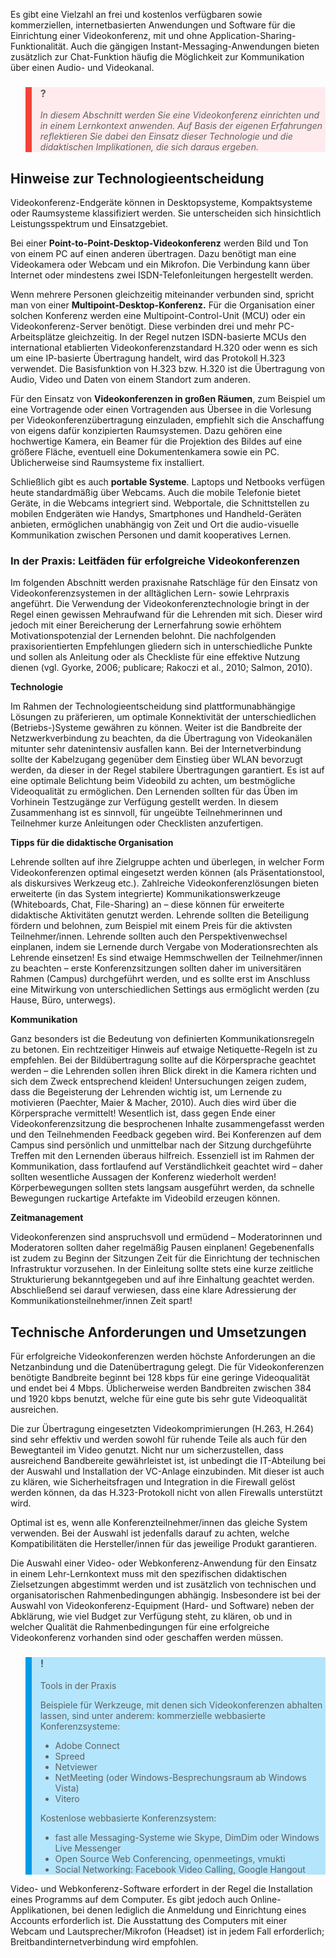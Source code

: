 <!-- filename: 05_Anwendung_von_Videokonferenzen.md -->
<!-- title: Anwendung von Videokonferenzen -->

Es gibt eine Vielzahl an frei und kostenlos verfügbaren sowie kommerziellen, internetbasierten Anwendungen und Software für die Einrichtung einer Videokonferenz, mit und ohne Application-Sharing-Funktionalität. Auch die gängigen Instant-Messaging-Anwendungen bieten zusätzlich zur Chat-Funktion häufig die Möglichkeit zur Kommunikation über einen Audio- und Videokanal.

<blockquote style="background: #FFEBEE; border-left: 10px solid #F44336">

### ?

*In diesem Abschnitt werden Sie eine Videokonferenz einrichten und in einem Lernkontext anwenden. Auf Basis der eigenen Erfahrungen reflektieren Sie dabei den Einsatz dieser Technologie und die didaktischen Implikationen, die sich daraus ergeben.*

</blockquote>

## **Hinweise zur Technologieentscheidung**

Videokonferenz-Endgeräte können in Desktopsysteme, Kompaktsysteme oder Raumsysteme klassifiziert werden. Sie unterscheiden sich hinsichtlich Leistungsspektrum und Einsatzgebiet.

Bei einer **Point-to-Point-Desktop-Videokonferenz** werden Bild und Ton von einem PC auf einen anderen übertragen. Dazu benötigt man eine Videokamera oder Webcam und ein Mikrofon. Die Verbindung kann über Internet oder mindestens zwei ISDN-Telefonleitungen hergestellt werden.

Wenn mehrere Personen gleichzeitig miteinander verbunden sind, spricht man von einer **Multipoint-Desktop-Konferenz.** Für die Organisation einer solchen Konferenz werden eine Multipoint-Control-Unit (MCU) oder ein Videokonferenz-Server benötigt. Diese verbinden drei und mehr PC-Arbeitsplätze gleichzeitig. In der Regel nutzen ISDN-basierte MCUs den international etablierten Videokonferenzstandard H.320 oder wenn es sich um eine IP-basierte Übertragung handelt, wird das Protokoll H.323 verwendet. Die Basisfunktion von H.323 bzw. H.320 ist die Übertragung von Audio, Video und Daten von einem Standort zum anderen.

Für den Einsatz von **Videokonferenzen in großen Räumen**, zum Beispiel um eine Vortragende oder einen Vortragenden aus Übersee in die Vorlesung per Videokonferenzübertragung einzuladen, empfiehlt sich die Anschaffung von eigens dafür konzipierten Raumsystemen. Dazu gehören eine hochwertige Kamera, ein Beamer für die Projektion des Bildes auf eine größere Fläche, eventuell eine Dokumentenkamera sowie ein PC. Üblicherweise sind Raumsysteme fix installiert.

Schließlich gibt es auch **portable Systeme**. Laptops und Netbooks verfügen heute standardmäßig über Webcams. Auch die mobile Telefonie bietet Geräte, in die Webcams integriert sind. Webportale, die Schnittstellen zu mobilen Endgeräten wie Handys, Smartphones und Handheld-Geräten anbieten, ermöglichen unabhängig von Zeit und Ort die audio-visuelle Kommunikation zwischen Personen und damit kooperatives Lernen.

### In der Praxis: Leitfäden für erfolgreiche Videokonferenzen

Im folgenden Abschnitt werden praxisnahe Ratschläge für den Einsatz von Videokonferenzsystemen in der alltäglichen Lern- sowie Lehrpraxis angeführt. Die Verwendung der Videokonferenztechnologie bringt in der Regel einen gewissen Mehraufwand für die Lehrenden mit sich. Dieser wird jedoch mit einer Bereicherung der Lernerfahrung sowie erhöhtem Motivationspotenzial der Lernenden belohnt. Die nachfolgenden praxisorientierten Empfehlungen gliedern sich in unterschiedliche Punkte und sollen als Anleitung oder als Checkliste für eine effektive Nutzung dienen (vgl. Gyorke, 2006; publicare; Rakoczi et al., 2010; Salmon, 2010). </blockquote>

**Technologie**

Im Rahmen der Technologieentscheidung sind plattformunabhängige Lösungen zu präferieren, um optimale Konnektivität der unterschiedlichen (Betriebs-)Systeme gewähren zu können. Weiter ist die Bandbreite der Netzwerkverbindung zu beachten, da die Übertragung von Videokanälen mitunter sehr datenintensiv ausfallen kann. Bei der Internetverbindung sollte der Kabelzugang gegenüber dem Einstieg über WLAN bevorzugt werden, da dieser in der Regel stabilere Übertragungen garantiert. Es ist auf eine optimale Belichtung beim Videobild zu achten, um bestmögliche Videoqualität zu ermöglichen. Den Lernenden sollten für das Üben im Vorhinein Testzugänge zur Verfügung gestellt werden. In diesem Zusammenhang ist es sinnvoll, für ungeübte Teilnehmerinnen und Teilnehmer kurze Anleitungen oder Checklisten anzufertigen.

**Tipps für die didaktische Organisation**

Lehrende sollten auf ihre Zielgruppe achten und überlegen, in welcher Form Videokonferenzen optimal eingesetzt werden können (als Präsentationstool, als diskursives Werkzeug etc.). Zahlreiche Videokonferenzlösungen bieten erweiterte (in das System integrierte) Kommunikationswerkzeuge (Whiteboards, Chat, File-Sharing) an – diese können für erweiterte didaktische Aktivitäten genutzt werden. Lehrende sollten die Beteiligung fördern und belohnen, zum Beispiel mit einem Preis für die aktivsten Teilnehmer/innen. Lehrende sollten auch den Perspektivenwechsel einplanen, indem sie Lernende durch Vergabe von Moderationsrechten als Lehrende einsetzen! Es sind etwaige Hemmschwellen der Teilnehmer/innen zu beachten – erste Konferenzsitzungen sollten daher im universitären Rahmen (Campus) durchgeführt werden, und es sollte erst im Anschluss eine Mitwirkung von unterschiedlichen Settings aus ermöglicht werden (zu Hause, Büro, unterwegs).

**Kommunikation**

Ganz besonders ist die Bedeutung von definierten Kommunikationsregeln zu betonen. Ein rechtzeitiger Hinweis auf etwaige Netiquette-Regeln ist zu empfehlen. Bei der Bildübertragung sollte auf die Körpersprache geachtet werden – die Lehrenden sollen ihren Blick direkt in die Kamera richten und sich dem Zweck entsprechend kleiden! Untersuchungen zeigen zudem, dass die Begeisterung der Lehrenden wichtig ist, um Lernende zu motivieren (Paechter, Maier & Macher, 2010). Auch dies wird über die Körpersprache vermittelt! Wesentlich ist, dass gegen Ende einer Videokonferenzsitzung die besprochenen Inhalte zusammengefasst werden und den Teilnehmenden Feedback gegeben wird. Bei Konferenzen auf dem Campus sind persönlich und unmittelbar nach der Sitzung durchgeführte Treffen mit den Lernenden überaus hilfreich. Essenziell ist im Rahmen der Kommunikation, dass fortlaufend auf Verständlichkeit geachtet wird – daher sollten wesentliche Aussagen der Konferenz wiederholt werden! Körperbewegungen sollten stets langsam ausgeführt werden, da schnelle Bewegungen ruckartige Artefakte im Videobild erzeugen können.

**Zeitmanagement**

Videokonferenzen sind anspruchsvoll und ermüdend – Moderatorinnen und Moderatoren sollten daher regelmäßig Pausen einplanen! Gegebenenfalls ist zudem zu Beginn der Sitzungen Zeit für die Einrichtung der technischen Infrastruktur vorzusehen. In der Einleitung sollte stets eine kurze zeitliche Strukturierung bekanntgegeben und auf ihre Einhaltung geachtet werden. Abschließend sei darauf verwiesen, dass eine klare Adressierung der Kommunikationsteilnehmer/innen Zeit spart!

## Technische Anforderungen und Umsetzungen

Für erfolgreiche Videokonferenzen werden höchste Anforderungen an die Netzanbindung und die Datenübertragung gelegt. Die für Videokonferenzen benötigte Bandbreite beginnt bei 128 kbps für eine geringe Videoqualität und endet bei 4 Mbps. Üblicherweise werden Bandbreiten zwischen 384 und 1920 kbps benutzt, welche für eine gute bis sehr gute Videoqualität ausreichen.

Die zur Übertragung eingesetzten Videokomprimierungen (H.263, H.264) sind sehr effektiv und werden sowohl für ruhende Teile als auch für den Bewegtanteil im Video genutzt. Nicht nur um sicherzustellen, dass ausreichend Bandbereite gewährleistet ist, ist unbedingt die IT-Abteilung bei der Auswahl und Installation der VC-Anlage einzubinden. Mit dieser ist auch zu klären, wie Sicherheitsfragen und Integration in die Firewall gelöst werden können, da das H.323-Protokoll nicht von allen Firewalls unterstützt wird.

Optimal ist es, wenn alle Konferenzteilnehmer/innen das gleiche System verwenden. Bei der Auswahl ist jedenfalls darauf zu achten, welche Kompatibilitäten die Hersteller/innen für das jeweilige Produkt garantieren.

Die Auswahl einer Video- oder Webkonferenz-Anwendung für den Einsatz in einem Lehr-Lernkontext muss mit den spezifischen didaktischen Zielsetzungen abgestimmt werden und ist zusätzlich von technischen und organisatorischen Rahmenbedingungen abhängig. Insbesondere ist bei der Auswahl von Videokonferenz-Equipment (Hard- und Software) neben der Abklärung, wie viel Budget zur Verfügung steht, zu klären, ob und in welcher Qualität die Rahmenbedingungen für eine erfolgreiche Videokonferenz vorhanden sind oder geschaffen werden müssen.

<blockquote style="background: #B3E5FC; border-left: 10px solid #039BE5">

### !

Tools in der Praxis

Beispiele für Werkzeuge, mit denen sich Videokonferenzen abhalten lassen, sind unter anderem: kommerzielle webbasierte Konferenzsysteme:

- Adobe Connect
- Spreed
- Netviewer
- NetMeeting (oder Windows-Besprechungsraum ab Windows Vista)
- Vitero

Kostenlose webbasierte Konferenzsystem:

- fast alle Messaging-Systeme wie Skype, DimDim oder Windows Live Messenger
- Open Source Web Conferencing, openmeetings, vmukti
- Social Networking: Facebook Video Calling, Google Hangout

</blockquote>

Video- und Webkonferenz-Software erfordert in der Regel die Installation eines Programms auf dem Computer. Es gibt jedoch auch Online-Applikationen, bei denen lediglich die Anmeldung und Einrichtung eines Accounts erforderlich ist. Die Ausstattung des Computers mit einer Webcam und Lautsprecher/Mikrofon (Headset) ist in jedem Fall erforderlich; Breitbandinternetverbindung wird empfohlen.
